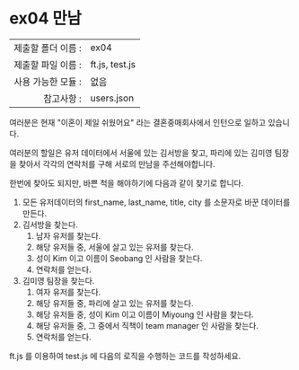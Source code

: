 # ex04 만남

|                      |                    |
| --------------------:| ------------------ |
|   제출할 폴더 이름 :   |  ex04             |
|   제출할 파일 이름 :   |  ft.js, test.js   |
|   사용 가능한 모듈 :	 |  없음             |
|   참고사항 :			| users.json      |

여러분은 현재 "이혼이 제일 쉬웠어요" 라는 결혼중매회사에서 인턴으로 일하고 있습니다.

여러분의 할일은 유저 데이터에서 서울에 있는 김서방을 찾고, 파리에 있는 김미영 팀장을 찾아서 각각의 연락처를 구해 서로의 만남을 주선해야합니다.

한번에 찾아도 되지만, 바쁜 척을 해야하기에 다음과 같이 찾기로 합니다.

1. 모든 유저데이터의 first_name, last_name, title, city 를 소문자로 바꾼 데이터를 만든다.
2. 김서방을 찾는다.
	1. 남자 유저를 찾는다.
	2. 해당 유저들 중, 서울에 살고 있는 유저를 찾는다.
	3. 성이 Kim 이고 이름이 Seobang 인 사람을 찾는다. 
	4. 연락처를 얻는다.
3. 김미영 팀장을 찾는다.
	1. 여자 유저를 찾는다.
	2. 해당 유저들 중, 파리에 살고 있는 유저를 찾는다.
	3. 해당 유저들 중, 성이 Kim 이고 이름이 Miyoung 인 사람을 찾는다.
	4. 해당 유저들 중, 그 중에서 직책이 team manager 인 사람을 찾는다.
	4. 연락처를 얻는다.

ft.js 를 이용하여 test.js 에 다음의 로직을 수행하는 코드를 작성하세요.